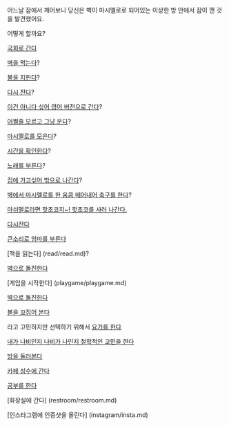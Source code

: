 ﻿어느날 잠에서 깨어보니 당신은 벽이 마시멜로로 되어있는 이상한 방 안에서 잠이 깬 것을 발견했어요.

어떻게 할까요?

[국회로 간다](filibuster/filibuster.md)

[벽을 먹는다](eating-walls/eating-marshmallows.md)?

[불을 지핀다](light-fire/fire.md)?

[다시 잔다](sleep/marshmallow.md)?

[이건 아니다 싶어 영어 버전으로 간다](../english/marshmallow.md)?

[어쩔줄 모르고 그냥 운다](cry/cry.md)?

[마시멜로를 모은다](gather-the-marshmellows/gather-the-marshmellows.md)?

[시간을 확인한다](check-current-time/check-current-time.md)?

[노래를 부른다](sing-a-song/song.md)?

[집에 가고싶어 밖으로 나간다](explore-outside/explore-outside.md)?

[벽에서 마시멜로를 한 움큼 떼어내어 축구를 한다](soccer/soccer.md)?

[마쉬멜로라면 핫초코지~! 핫초코를 사러 나간다.](coco/coco.md)

[다시잔다](marshmallow.md)

[큰소리로 엄마를 부른다](call-mom/call-mom.md)

[책을 읽는다] (read/read.md)?

[벽으로 돌진한다](rush/rush.md)

[게임을 시작한다] (playgame/playgame.md)

[벽으로 돌진한다](rush/rush.md)

[볼을 꼬집어 본다](pinch/pinch.md)

라고 고민하지만 선택하기 위해서 [요가를 한다](yoga/yoga.md)

[내가 나비인지 나비가 나인지 철학적인 고민을 한다](philosophy/philosophy.md)

[방을 둘러본다](look-around/look-around.md)

[카페 성수에 간다](cafe-sungsu/cafe-sungsu.md)

[공부를 한다](study/study.md)

[화장실에 간다] (restroom/restroom.md)

[인스타그램에 인증샷을 올린다] (instagram/insta.md)
